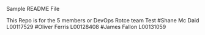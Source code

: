Sample README File

This Repo is for the 5 members or DevOps Rotce team
Test
#Shane Mc Daid L00117529
#Oliver Ferris L00128408
#James Fallon L00131059
